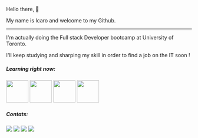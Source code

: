 Hello there, 👋

My name is Icaro and welcome to my Github.

---------------------------------------------

I'm actually doing the Full stack Developer bootcamp at University of Toronto.

I'll keep studying and sharping my skill in order to find a job on the IT soon !

##### Learning right now:

<img height="60" widht="60" src="https://cdn.jsdelivr.net/gh/devicons/devicon/icons/css3/css3-original.svg" /> <img height="60" widht="60" src="https://cdn.jsdelivr.net/gh/devicons/devicon/icons/html5/html5-original.svg" /> <img height="60" widht="60" src="https://cdn.jsdelivr.net/gh/devicons/devicon/icons/javascript/javascript-original.svg" />  <img height="60" widht="60" src="https://img.icons8.com/fluency/452/node-js.png" /> 

 
##### Contats:

<div>
<a href="https://www.instagram.com/kiko_lock/" target="_blank"><img src="https://img.shields.io/badge/-Instagram-%23E4405F?style=for-the-badge&logo=instagram&logoColor=white" target="_blank"></a>
<a href="https://www.twitch.tv/kikolock" target="_blank"><img src="https://img.shields.io/badge/Twitch-9146FF?style=for-the-badge&logo=twitch&logoColor=white" target="_blank"></a>
<a href = "mailto:icaro12@hotmail.com"><img src="https://img.shields.io/badge/Gmail-D14836?style=for-the-badge&logo=gmail&logoColor=white" target="_blank"></a>
<a href="https://www.linkedin.com/in/icaro-araujo/" target="_blank"><img src="https://img.shields.io/badge/-LinkedIn-%230077B5?style=for-the-badge&logo=linkedin&logoColor=white" target="_blank"></a>   
</div>
